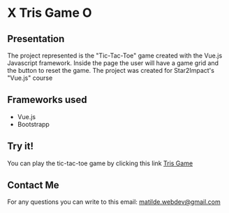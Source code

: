 # X Tris Game O

## Presentation

The project represented is the "Tic-Tac-Toe" game created with the Vue.js Javascript framework.
Inside the page the user will have a game grid and the button to reset the game.
The project was created for Star2Impact's "Vue.js" course

## Frameworks used

- Vue.js
- Bootstrapp

## Try it!

You can play the tic-tac-toe game by clicking this link [Tris Game](https://trisgame-vuejs.netlify.app/)

## Contact Me

For any questions you can write to this email: [matilde.webdev@gmail.com](matilde.webdev@gmail.com)


